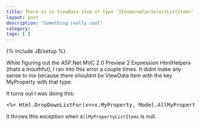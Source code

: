 ```yaml
---
title: There is no ViewData item of type 'IEnumerable<SelectListItem>' that has the key 'myProperty'.
layout: post
description: "Something really cool"
category:
tags: [ ] 
---
```

{% include JB/setup %}



<p>While figuring out the ASP.Net MVC 2.0 Preview 2 Expression HtmlHelpers (thats a mouthful), I ran into this error a couple times. It didnt make any sense to me because there shouldnt be ViewData item with the key MyProperty with that type. </p>  <p>It turns out I was doing this:</p>  <pre name="code" class="c#">
&lt;%= Html.DropDownListFor(x=&gt;x.MyProperty, Model.AllMyPropertyListItems) %&gt;
</pre>

<p>It throws this exception when <code>AllMyPropertyListItems</code> is null. </p>

